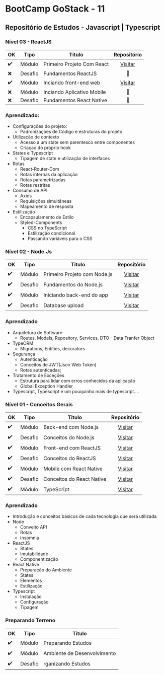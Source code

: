 # BootCamp GoStack - 11

## Repositório de Estudos - Javascript | Typescript

### Nível 03 - ReactJS

| OK                 | Tipo    | Titulo                       | Repositório    |
|--------------------|---------|------------------------------|:--------------:|
| :heavy_check_mark: | Módulo  | Primeiro Projeto Com React   | [Visitar](https://github.com/Vaz-Tiago/GoStack-11/tree/master/Nivel%2003%20-%20React/Aulas/primeiro-projeto-react)
| :x:                | Desafio | Fundamentos ReactJS          | :construction: 
| :heavy_check_mark: | Módulo  | Inciando front-end web       | [Visitar](https://github.com/Vaz-Tiago/FormacaoTypescript/tree/master/GoBarber2.0/web) 
| :x:                | Módulo  | Inciando Aplicativo Mobile   | :construction: 
| :x:                | Desafio | Fundamentos React Native     | :construction: 

### Aprendizado: 
- Configurações do projeto:
  - Padronizações de Código e estruturas do projeto
- Utilização de contexto
  - Acesso a um state sem parentesco entre componentes
  - Criaçao do próprio hook
- States e Typescript
  - Tipagem de state e utilização de interfaces
- Rotas
  - React-Router-Dom
  - Rotas internas da aplicação
  - Rotas parametrizadas
  - Rotas restritas
- Consumo de API
  - Axios
  - Requisições simultâneas
  - Mapeamento de resposta
- Estilização
  - Encapsulamento de Estilo
  - Styled-Components
    - CSS no TypeScript
    - Estilização condicional
    - Passando variáveis para o CSS



### Nível 02 - Node.Js

| OK                 | Tipo    | Titulo                       | Repositório    |
|--------------------|---------|------------------------------|:--------------:|
| :heavy_check_mark: | Módulo  | Primeiro Projeto com Node.js | [Visitar](https://github.com/Vaz-Tiago/GoStack-11/tree/master/Nivel%2002%20-%20Node/Aulas/primeiro-projeto-node)
| :heavy_check_mark: | Desafio | Fundamentos do Node.js       | [Visitar](https://github.com/Vaz-Tiago/GoStack11-Fase02-DesafioFundamentosNode)
| :heavy_check_mark: | Módulo  | Iniciando back-end do app    | [Visitar](https://github.com/Vaz-Tiago/GoStack-11/tree/master/GoBarber2.0/backend) 
| :heavy_check_mark: | Desafio | Database upload              | [Visitar](https://github.com/Vaz-Tiago/GoStack11-Fase02-DesafioDatabaseUpload)

### Aprendizado
- Arquitetura de Software
  - Routes, Models, Repository, Services, DTO - Data Tranfer Object
- TypeORM
  - Migrations, Entities, decorators
- Segurança
  - Autenticação
  - Conceitos de JWT(Json Web Token)
  - Rotas autenticadas;
- Tratamento de Exceções
  - Estrutura para lidar com erros conhecidos da aplicação
  - Global Exception Handler
- Typescript, Typescript e um pouquinho mais de typescript....
  

### Nível 01 - Conceitos Gerais
| OK                 | Tipo    | Titulo                    | Repositório |
|--------------------|---------|---------------------------|:-----------:|
| :heavy_check_mark: | Módulo  | Back-end com Node.js      | [Visitar](https://github.com/Vaz-Tiago/GoStack-11/tree/master/Nivel%2001%20-%20Ambiente%20e%20Conceitos/Aulas/backend)
| :heavy_check_mark: | Desafio | Conceitos do Node.js      | [Visitar](https://github.com/Vaz-Tiago/GoStack11-Fase01-DesafioNode)
| :heavy_check_mark: | Módulo  | Front-end com ReactJS     | [Visitar](https://github.com/Vaz-Tiago/GoStack-11/tree/master/Nivel%2001%20-%20Ambiente%20e%20Conceitos/Aulas/frontend)
| :heavy_check_mark: | Desafio | Conceitos do ReactJS      | [Visitar](https://github.com/Vaz-Tiago/GoStack11-Fase01-DesafioReactJS)
| :heavy_check_mark: | Módulo  | Mobile com React Native   | [Visitar](https://github.com/Vaz-Tiago/GoStack-11/tree/master/Nivel%2001%20-%20Ambiente%20e%20Conceitos/Aulas/mobile)
| :heavy_check_mark: | Desafio | Conceitos do React Native | [Visitar](https://github.com/Vaz-Tiago/GoStack11-Fase01-DesafioReactNative)
| :heavy_check_mark: | Módulo  | TypeScript                | [Visitar](https://github.com/Vaz-Tiago/GoStack-11/tree/master/Nivel%2001%20-%20Ambiente%20e%20Conceitos/Aulas/typescript)

### Aprendizado
- Introdução e conceitos básicos de cada tecnologia que será utilizada
- Node
  - Conveito API
  - Rotas
  - Insomnia
- ReactJS
  - States
  - Imutabilidade
  - Componentização
- React Native
  - Preparação do Ambiente
  - States
  - Elementos
  - Estilização
- Typescript
  - Instalação
  - Configuração
  - Tipagem

### Preparando Terreno

| OK                 | Tipo    | Titulo                       |
|--------------------|---------|------------------------------|
| :heavy_check_mark: | Módulo  | Preparando Estudos           |
| :heavy_check_mark: | Módulo  | Ambiente de Desenvolvimento  |
| :heavy_check_mark: | Desafio | rganizando Estudos           | 